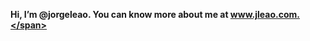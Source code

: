 <span style="font-size=12em;font-weight:bold;">Hi, I’m @jorgeleao. You can know more about me at www.jleao.com.</span>

